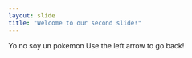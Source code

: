 ```yaml
---
layout: slide
title: "Welcome to our second slide!"
---
```

Yo no soy un pokemon
Use the left arrow to go back!
